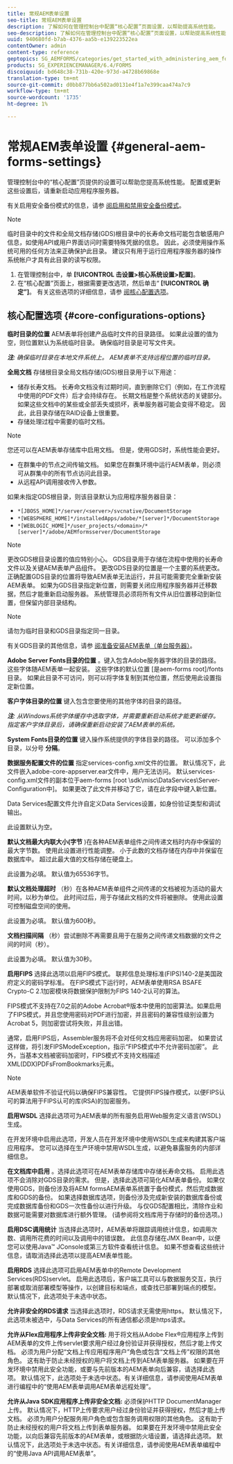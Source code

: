 ```yaml
---
title: 常规AEM表单设置
seo-title: 常规AEM表单设置
description: 了解如何在管理控制台中配置“核心配置”页面设置，以帮助提高系统性能。
seo-description: 了解如何在管理控制台中配置“核心配置”页面设置，以帮助提高系统性能。
uuid: 940680fd-b7ab-4376-aa5b-e139223522ea
contentOwner: admin
content-type: reference
geptopics: SG_AEMFORMS/categories/get_started_with_administering_aem_forms_on_jee
products: SG_EXPERIENCEMANAGER/6.4/FORMS
discoiquuid: bd648c38-731b-420e-973d-a4728b69868e
translation-type: tm+mt
source-git-commit: d0bb877bb6a502ad0131e4f1a7e399caa474a7c9
workflow-type: tm+mt
source-wordcount: '1735'
ht-degree: 1%

---
```



# 常规AEM表单设置 {#general-aem-forms-settings}

管理控制台中的“核心配置”页提供的设置可以帮助您提高系统性能。 配置或更新这些设置后，请重新启动应用程序服务器。

有关启用安全备份模式的信息，请参 [阅启用和禁用安全备份模式](/help/forms/using/admin-help/enabling-disabling-safe-backup-mode.md#enabling-and-disabling-safe-backup-mode)。

>[!NOTE]
>
>临时目录中的文件和全局文档存储(GDS)根目录中的长寿命文档可能包含敏感用户信息，如使用API或用户界面访问时需要特殊凭据的信息。 因此，必须使用操作系统可用的任何方法来正确保护此目录。 建议只有用于运行应用程序服务器的操作系统帐户才具有此目录的读写权限。

1. 在管理控制台中，单 **[!UICONTROL 击设置>核心系统设置>配置]**。
1. 在“核心配置”页面上，根据需要更改选项，然后单击“ **[!UICONTROL 确定”]**。 有关这些选项的详细信息，请参 [阅核心配置选项](configure-general-aem-forms-settings.md#core-configurations-options)。

## 核心配置选项 {#core-configurations-options}

**临时目录的位置** AEM表单将创建产品临时文件的目录路径。 如果此设置的值为空，则位置默认为系统临时目录。 确保临时目录是可写文件夹。

***注&#x200B;**: 确保临时目录在本地文件系统上。 AEM表单不支持远程位置的临时目录。*

**全局文档** 存储根目录全局文档存储(GDS)根目录用于以下用途：

* 储存长寿文档。 长寿命文档没有过期时间，直到删除它们（例如，在工作流程中使用的PDF文件）后才会持续存在。 长期文档是整个系统状态的关键部分。 如果这些文档中的某些或全部丢失或损坏，表单服务器可能会变得不稳定。 因此，此目录存储在RAID设备上很重要。
* 存储处理过程中需要的临时文档。

>[!NOTE]
>
>您还可以在AEM表单存储库中启用文档。 但是，使用GDS时，系统性能会更好。

* 在群集中的节点之间传输文档。 如果您在群集环境中运行AEM表单，则必须可从群集中的所有节点访问此目录。
* 从远程API调用接收传入参数。

如果未指定GDS根目录，则该目录默认为应用程序服务器目录：

* `*[JBOSS_HOME]*/server/<server>/svcnative/DocumentStorage`
* `*[WEBSPHERE_HOME]*/installedApps/adobe/*[server]*/DocumentStorage`
* `*[WEBLOGIC_HOME]*/user_projects/<domain>/*[server]*/adobe/AEMformsserver/DocumentStorage`

>[!NOTE]
>
>更改GDS根目录设置的值应特别小心。 GDS目录用于存储在流程中使用的长寿命文件以及关键AEM表单产品组件。 更改GDS目录的位置是一个主要的系统更改。 正确配置GDS目录的位置将导致AEM表单无法运行，并且可能需要完全重新安装AEM表单。 如果为GDS目录指定新位置，则需要关闭应用程序服务器并迁移数据，然后才能重新启动服务器。 系统管理员必须将所有文件从旧位置移动到新位置，但保留内部目录结构。

>[!NOTE]
>
>请勿为临时目录和GDS目录指定同一目录。

有关GDS目录的其他信息，请参 [阅准备安装AEM表单（单台服务器）](https://www.adobe.com/go/learn_aemforms_prepareInstallsingle_63)。

**Adobe Server Fonts目录的位置** 。键入包含Adobe服务器字体的目录的路径。 这些字体随AEM表单一起安装。 这些字体的默认位置 [是aem-forms root]/fonts目录。 如果此目录不可访问，则可以将字体复制到其他位置，然后使用此设置指定新位置。

**客户字体目录的位置** 键入包含您要使用的其他字体的目录的路径。

***注&#x200B;**: 从Windows系统字体缓存中选取字体，并需要重新启动系统才能更新缓存。 指定客户字体目录后，请确保重新启动安装了AEM表单的系统。*

**System Fonts目录的位置** 键入操作系统提供的字体目录的路径。 可以添加多个目录，以分号 **分隔**。

**数据服务配置文件的位置** 指定services-config.xml文件的位置。 默认情况下，此文件嵌入adobe-core-appserver.ear文件中，用户无法访问。 默认services-config.xml文件的副本位于aem-forms [root \sdk\misc\DataServices\Server-Configuration中]。 如果更改了此文件并移动了它，请在此字段中键入新位置。

Data Services配置文件允许自定义Data Services设置，如身份验证类型和调试输出。

此设置默认为空。

**默认文档最大内联大小(字节** )在各种AEM表单组件之间传递文档时内存中保留的最大字节数。 使用此设置进行性能调整。 小于此数的文档存储在内存中并保留在数据库中。 超过此最大值的文档存储在硬盘上。

此设置为必填。 默认值为65536字节。

**默认文档处理超时** （秒）在各种AEM表单组件之间传递的文档被视为活动的最大时间，以秒为单位。 此时间过后，用于存储此文档的文件将被删除。 使用此设置可控制磁盘空间的使用。

此设置为必填。 默认值为600秒。

**文档扫描间隔** （秒）尝试删除不再需要且用于在服务之间传递文档数据的文件之间的时间（秒）。

此设置为必填。 默认值为30秒。

**启用FIPS** 选择此选项以启用FIPS模式。 联邦信息处理标准(FIPS)140-2是美国政府定义的密码学标准。 在FIPS模式下运行时，AEM表单使用RSA BSAFE Crypto-C 2.1加密模块将数据保护限制为FIPS 140-2认可的算法。

FIPS模式不支持在7.0之前的Adobe Acrobat®版本中使用的加密算法。如果启用了FIPS模式，并且您使用密码对PDF进行加密，并且密码的兼容性级别设置为Acrobat 5，则加密尝试将失败，并且出错。

通常，启用FIPS后，Assembler服务将不会对任何文档应用密码加密。 如果尝试这样做，将引发FIPSModeException，指示“FIPS模式中不允许密码加密”。 此外，当基本文档被密码加密时，FIPS模式不支持文档描述XML(DDX)PDFsFromBookmarks元素。

>[!NOTE]
>
>AEM表单软件不验证代码以确保FIPS兼容性。 它提供FIPS操作模式，以便FIPS认可的算法用于FIPS认可的库(RSA)的加密服务。

**启用WSDL** 选择此选项可为AEM表单的所有服务启用Web服务定义语言(WSDL)生成。

在开发环境中启用此选项，开发人员在开发环境中使用WSDL生成来构建其客户端应用程序。 您可以选择在生产环境中禁用WSDL生成，以避免暴露服务的内部详细信息。

**在文档库中启用** 。选择此选项可在AEM表单存储库中存储长寿命文档。 启用此选项不会消除对GDS目录的需求。 但是，选择此选项可简化AEM表单备份。 如果仅使用GDS，则备份涉及将AEM formsAEM表单系统置于备份模式，然后完成数据库和GDS的备份。 如果选择数据库选项，则备份涉及完成新安装的数据库备份或完成数据库备份和GDS一次性备份以进行升级。 与仅GDS配置相比，清除作业和数据可能需要对数据库进行额外管理。 (请参阅将文档库用于存储时的备份选项。)

**启用DSC调用统计** 当选择此选项时，AEM表单将跟踪调用统计信息，如调用次数、调用所花费的时间以及调用中的错误数。 此信息存储在JMX Bean中，以便您可以使用Java™ JConsole或第三方软件查看统计信息。 如果不想查看这些统计信息，请取消选择此选项以提高AEM表单性能。

**启用RDS** 选择此选项可启用AEM表单中的Remote Development Services(RDS)servlet。 启用此选项后，客户端工具可以与数据服务交互，执行部署或取消部署模型等操作，以创建目标和端点，或查找已部署到端点的模型。 默认情况下，此选项处于未选中状态。

**允许非安全的RDS请求** 当选择此选项时，RDS请求无需使用https。 默认情况下，此选项未被选中，与Data Services的所有通信都必须是https请求。

**允许从Flex应用程序上传非安全文档:** 用于将文档从Adobe Flex®应用程序上传到AEM表单的文件上传servlet要求用户经过身份验证并获得授权，然后才能上传文档。 必须为用户分配“文档上传应用程序用户”角色或包含“文档上传”权限的其他角色。 这有助于防止未经授权的用户将文档上传到AEM表单服务器。 如果要在开发环境中禁用此安全功能，或要与先前版本的AEM表单向后兼容，请选择此选项。 默认情况下，此选项处于未选中状态。有关详细信息，请参阅使用AEM表单进行编程中的“使用AEM表单调用AEM表单远程处理”。

**允许从Java SDK应用程序上传非安全文档:** 必须保护HTTP DocumentManager上传。 默认情况下，HTTP上传要求用户经过身份验证并获得授权，然后才能上传文档。 必须为用户分配服务用户角色或包含服务调用权限的其他角色。 这有助于防止未经授权的用户将文档上传到表单服务器。 如果要在开发环境中禁用此安全功能，以向后兼容先前版本的AEM表单，或根据防火墙设置，请选择此选项。 默认情况下，此选项处于未选中状态。有关详细信息，请参阅使用AEM表单编程中的“使用Java API调用AEM表单”。
